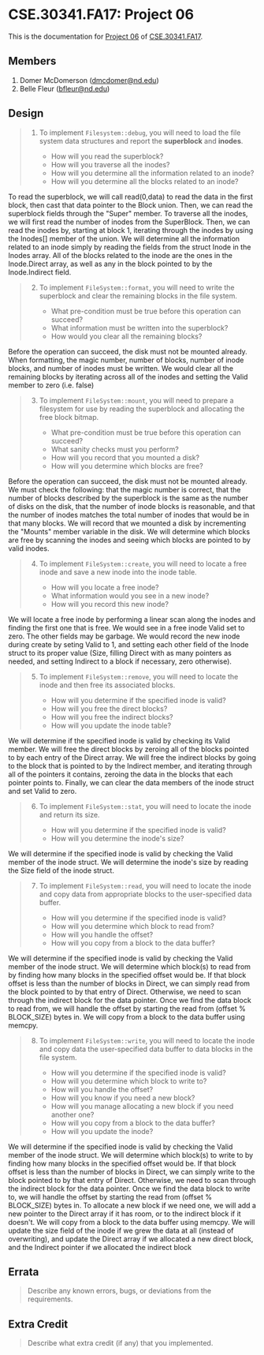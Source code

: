 CSE.30341.FA17: Project 06
==========================

This is the documentation for [Project 06] of [CSE.30341.FA17].

Members
-------

1. Domer McDomerson (dmcdomer@nd.edu)
2. Belle Fleur (bfleur@nd.edu)

Design
------

> 1. To implement `Filesystem::debug`, you will need to load the file system
>    data structures and report the **superblock** and **inodes**.
>
>       - How will you read the superblock?
>       - How will you traverse all the inodes?
>       - How will you determine all the information related to an inode?
>       - How will you determine all the blocks related to an inode?

To read the superblock, we will call read(0,data) to read the data in the first
block, then cast that data pointer to the Block union. Then, we can read the 
superblock fields through the "Super" member.
To traverse all the inodes, we will first read the number of inodes from the
SuperBlock. Then, we can read the inodes by, starting at block 1, iterating
through the inodes by using the Inodes[] member of the union.
We will determine all the information related to an inode simply by reading
the fields from the struct Inode in the Inodes array.
All of the blocks related to the inode are the ones in the Inode.Direct array,
as well as any in the block pointed to by the Inode.Indirect field.

> 2. To implement `FileSystem::format`, you will need to write the superblock
>    and clear the remaining blocks in the file system.
>
>       - What pre-condition must be true before this operation can succeed?
>       - What information must be written into the superblock?
>       - How would you clear all the remaining blocks?

Before the operation can succeed, the disk must not be mounted already.
When formatting, the magic number, number of blocks, number of inode blocks,
and number of inodes must be written.
We would clear all the remaining blocks by iterating across all of the inodes
and setting the Valid member to zero (i.e. false)

> 3. To implement `FileSystem::mount`, you will need to prepare a filesystem
>    for use by reading the superblock and allocating the free block bitmap.
>
>       - What pre-condition must be true before this operation can succeed?
>       - What sanity checks must you perform?
>       - How will you record that you mounted a disk?
>       - How will you determine which blocks are free?

Before the operation can succeed, the disk must not be mounted already.
We must check the following: that the magic number is correct, that the number of blocks
described by the superblock is the same as the number of disks on the disk, that the
number of inode blocks is reasonable, and that the number of inodes matches the total
number of inodes that would be in that many blocks.
We will record that we mounted a disk by incrementing the "Mounts" member variable
in the disk.
We will determine which blocks are free by scanning the inodes and seeing which
blocks are pointed to by valid inodes.

> 4. To implement `FileSystem::create`, you will need to locate a free inode
>    and save a new inode into the inode table.
>
>       - How will you locate a free inode?
>       - What information would you see in a new inode?
>       - How will you record this new inode?

We will locate a free inode by performing a linear scan along the inodes and
finding the first one that is free.
We would see in a free inode Valid set to zero. The other fields may be garbage.
We would record the new inode during create by seting Valid to 1, and setting
each other field of the Inode struct to its proper value (Size, filling Direct
with as many pointers as needed, and setting Indirect to a block if necessary,
zero otherwise).


> 5. To implement `FileSystem::remove`, you will need to locate the inode and
>    then free its associated blocks.
>
>       - How will you determine if the specified inode is valid?
>       - How will you free the direct blocks?
>       - How will you free the indirect blocks?
>       - How will you update the inode table?

We will determine if the specified inode is valid by checking its Valid member.
We will free the direct blocks by zeroing all of the blocks pointed to by each
entry of the Direct array.
We will free the indirect blocks by going to the block that is pointed to by the
Indirect member, and iterating through all of the pointers it contains, zeroing
the data in the blocks that each pointer points to.
Finally, we can clear the data members of the inode struct and set Valid to zero.

> 6. To implement `FileSystem::stat`, you will need to locate the inode and
>    return its size.
>
>       - How will you determine if the specified inode is valid?
>       - How will you determine the inode's size?

We will determine if the specified inode is valid by checking the Valid member
of the inode struct.
We will determine the inode's size by reading the Size field of the inode struct.

> 7. To implement `FileSystem::read`, you will need to locate the inode and
>    copy data from appropriate blocks to the user-specified data buffer.
>
>       - How will you determine if the specified inode is valid?
>       - How will you determine which block to read from?
>       - How will you handle the offset?
>       - How will you copy from a block to the data buffer?

We will determine if the specified inode is valid by checking the Valid member
of the inode struct.
We will determine which block(s) to read from by finding how many blocks in
the specified offset would be. If that block offset is less than the number
of blocks in Direct, we can simply read from the block pointed to by that entry
of Direct. Otherwise, we need to scan through the indirect block for the data
pointer.
Once we find the data block to read from, we will handle the offset by starting
the read from (offset % BLOCK_SIZE) bytes in.
We will copy from a block to the data buffer using memcpy.


> 8. To implement `FileSystem::write`, you will need to locate the inode and
>    copy data the user-specified data buffer to data blocks in the file
>    system.
>
>       - How will you determine if the specified inode is valid?
>       - How will you determine which block to write to?
>       - How will you handle the offset?
>       - How will you know if you need a new block?
>       - How will you manage allocating a new block if you need another one?
>       - How will you copy from a block to the data buffer?
>       - How will you update the inode?

We will determine if the specified inode is valid by checking the Valid member
of the inode struct.
We will determine which block(s) to write to by finding how many blocks in
the specified offset would be. If that block offset is less than the number
of blocks in Direct, we can simply write to the block pointed to by that entry
of Direct. Otherwise, we need to scan through the indirect block for the data
pointer.
Once we find the data block to write to, we will handle the offset by starting
the read from (offset % BLOCK_SIZE) bytes in.
To allocate a new block if we need one, we will add a new pointer to the Direct
array if it has room, or to the indirect block if it doesn't.
We will copy from a block to the data buffer using memcpy.
We will update the size field of the inode if we grew the data at all (instead
of overwriting), and update the Direct array if we allocated a new direct block,
and the Indirect pointer if we allocated the indirect block

Errata
------

> Describe any known errors, bugs, or deviations from the requirements.

Extra Credit
------------

> Describe what extra credit (if any) that you implemented.

[Project 06]:       https://www3.nd.edu/~pbui/teaching/cse.30341.fa17/project06.html
[CSE.30341.FA17]:   https://www3.nd.edu/~pbui/teaching/cse.30341.fa17/
[Google Drive]:     https://drive.google.com
